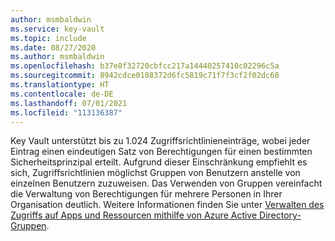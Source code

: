 ```yaml
---
author: msmbaldwin
ms.service: key-vault
ms.topic: include
ms.date: 08/27/2020
ms.author: msmbaldwin
ms.openlocfilehash: b37e8f32720cbfcc217a14440257410c02296c5a
ms.sourcegitcommit: 8942cdce0108372d6fc5819c71f7f3cf2f02dc60
ms.translationtype: HT
ms.contentlocale: de-DE
ms.lasthandoff: 07/01/2021
ms.locfileid: "113136387"
---
```

Key Vault unterstützt bis zu 1.024 Zugriffsrichtlinieneinträge, wobei jeder Eintrag einen eindeutigen Satz von Berechtigungen für einen bestimmten Sicherheitsprinzipal erteilt. Aufgrund dieser Einschränkung empfiehlt es sich, Zugriffsrichtlinien möglichst Gruppen von Benutzern anstelle von einzelnen Benutzern zuzuweisen. Das Verwenden von Gruppen vereinfacht die Verwaltung von Berechtigungen für mehrere Personen in Ihrer Organisation deutlich. Weitere Informationen finden Sie unter [Verwalten des Zugriffs auf Apps und Ressourcen mithilfe von Azure Active Directory-Gruppen](../articles/active-directory/fundamentals/active-directory-manage-groups.md).
